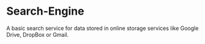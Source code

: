 # Search-Engine
A basic search service for data stored in online storage services like Google Drive, DropBox or Gmail.
